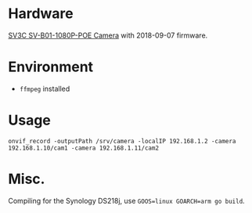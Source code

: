 # Hardware

[SV3C SV-B01-1080P-POE Camera](https://www.amazon.com/gp/product/B01G1U4MVA) with 2018-09-07 firmware.

# Environment

- `ffmpeg` installed

# Usage

`onvif_record -outputPath /srv/camera -localIP 192.168.1.2 -camera 192.168.1.10/cam1 -camera 192.168.1.11/cam2`

# Misc.

Compiling for the Synology DS218j, use `GOOS=linux GOARCH=arm go build`.